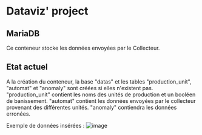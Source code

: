# Dataviz' project
## MariaDB
Ce conteneur stocke les données envoyées par le Collecteur. 

## Etat actuel
A la création du conteneur, la base "datas" et les tables "production_unit", "automat" et "anomaly" sont créées si elles n'existent pas.
"production_unit" contient les noms des unités de production et un booléen de banissement.
"automat" contient les données envoyées par le collecteur provenant des différentes unités.
"anomaly" contiendra les données erronées.


Exemple de données insérées :
![image](https://user-images.githubusercontent.com/47949408/159161835-28d87d4d-f8a3-42ba-a666-4a030ca653c6.png)


